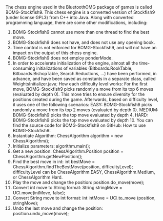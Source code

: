 
The chess engine used in the BluetoothOMG package of games is called BOMG-Stockfish9. This chess engine is a converted version of Stockfish9 (under license GPL3) from C++ into Java.
Along with converted programming language, there are some other modifications, including:
1.	BOMG-Stockfish9 cannot use more than one thread to find the best move.
2.	BOMG-Stockfish9 does not have, and does not use any opening book.
3.	Time control is not enforced for BOMG-Stockfish9, and will not have an impact on the output of this chess engine.
4.	BOMG-Stockfish9 does not employ ponderMode.
5.	In order to accelerate initialization of the engine, almost all the time-consuming initializations of variables (Bitboards.RookTable, Bitboards.BishopTable, Search.Reductions, …) have been performed, in advance, and have been saved as constants in a separate class, called WeightsInitializer.java;
How each difficulty level works:
For the first move, BOMG-Stockfish9 picks randomly a move from its top 6 moves (evaluated by depth 0). This move tries to ensure diversity for the positions created during the game. Afterwards, based on difficulty level, it uses one of the following scenarios:
EASY: BOMG-Stockfish9 picks randomly a move from its top 2 moves (evaluated by depth 0).
MEDIUM: BOMG-Stockfish9 picks the top move evaluated by depth 4.
HARD: BOMG-Stockfish9 picks the top move evaluated by depth 10.
You can find the source code for BOMG-Stockfish9 on GitHub: 
How to use BOMG-Stockfish9:
1.	Instantiate Algorithm: ChessAlgorithm algorithm = new ChessAlgorithm();
2.	Initialize parameters: algorithm.main();
3.	Get a new position: ChessAlgorithm.Position position = ChessAlgorithm.getNewPosition();
4.	Find the best move in int: int bestMove = ChessAlgorithm.findTheBestMove(position, difficultyLevel); difficultyLevel can be ChessAlgorithm.EASY, ChessAlgorithm.Medium, or ChessAlgorithm.Hard.
5.	Play the move and change the position: position.do_move(move);
6.	Convert int move to String format: String stringMove = UCI.move(intMove, false);
7.	Convert String move to int format: int intMove = UCI.to_move (position, stringMove);
8.	Undo the last move and change the position: position.undo_move(move);
